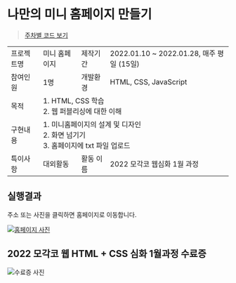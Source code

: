 <h1>나만의 미니 홈페이지 만들기</h1>

> [주차별 코드 보기](https://github.com/ahma0/mini-hompage/tree/main/Log)

<table> 
  <tr>
    <td>프로젝트명</td>
    <td>미니 홈페이지</td>
    <td>제작기간</td>
    <td>2022.01.10 ~ 2022.01.28, 매주 평일 (15일)</td>
  </tr>
  <tr>
    <td>참여인원</td>
    <td>1명</td>
    <td>개발환경</td>
    <td>HTML, CSS, JavaScript</td>
  </tr>
  <tr rowspan = 2>
    <td>목적</td>
    <td colspan = 3>
      1. HTML, CSS 학습<br>
      2. 웹 퍼블리싱에 대한 이해
    </td>
  </tr>
  <tr rowspan = 3>
    <td>구현내용</td>
    <td colspan = 3>
      1. 미니홈페이지의 설계 및 디자인<br>
      2. 화면 넘기기<br>
      3. 홈페이지에 txt 파일 업로드
    </td>
  </tr>
  <tr>
    <td>특이사항</td>
    <td>대외활동</td>
    <td>활동 이름</td>
    <td>2022 모각코 웹<HTML + CSS>심화 1월 과정</td>
  </tr>
</table>


<h2>실행결과</h2>


주소 또는 사진을 클릭하면 홈페이지로 이동합니다.

<a href="https://nadudan.github.io/mini-hompage/home.html">![홈페이지 사진](./_image/homp_image.png)</a>

<h2>2022 모각코 웹 HTML + CSS 심화 1월과정 수료증</h2>

![수료증 사진](./_image/mogakco.png)
